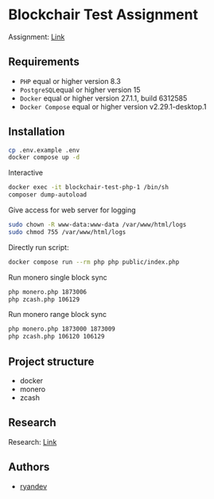 # Blockchair Test Assignment

Assignment: [Link](assignment.md)

## Requirements
- `PHP` equal or higher version 8.3
- `PostgreSQL`equal or higher version 15
- `Docker` equal or higher version 27.1.1, build 6312585
- `Docker Compose` equal or higher version v2.29.1-desktop.1

## Installation
```bash
cp .env.example .env
docker compose up -d
```

Interactive
```bash
docker exec -it blockchair-test-php-1 /bin/sh
composer dump-autoload
```

Give access for web server for logging
```bash
sudo chown -R www-data:www-data /var/www/html/logs
sudo chmod 755 /var/www/html/logs
```

Directly run script:
```bash
docker compose run --rm php php public/index.php
```

Run monero single block sync
```bash
php monero.php 1873006
php zcash.php 106129
```

Run monero range block sync
```bash
php monero.php 1873000 1873009
php zcash.php 106120 106129
```

## Project structure
- docker
- monero
- zcash

## Research
Research: [Link](research.md)

## Authors
- [ryandev](https://github.com/ryandevz)
